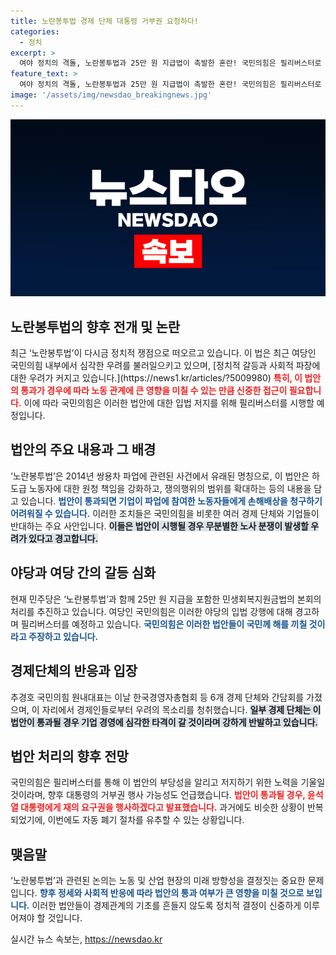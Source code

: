 ```yaml
---
title: 노란봉투법 경제 단체 대통령 거부권 요청하다!
categories:
  - 정치
excerpt: >
  여야 정치의 격돌, 노란봉투법과 25만 원 지급법이 촉발한 혼란! 국민의힘은 필리버스터로 저지할 계획이며, 반대 목소리가 고조되고 있는 가운데, 경제계의 우려와 민생지원이 맞물려 긴장감이 고조되고 있다. 클릭할 이유가 충분하다!
feature_text: >
  여야 정치의 격돌, 노란봉투법과 25만 원 지급법이 촉발한 혼란! 국민의힘은 필리버스터로 저지할 계획이며, 반대 목소리가 고조되고 있는 가운데, 경제계의 우려와 민생지원이 맞물려 긴장감이 고조되고 있다. 클릭할 이유가 충분하다!
image: '/assets/img/newsdao_breakingnews.jpg'
---
```


<p><img src="/assets/img/newsdao_breakingnews.jpg" alt="pcversion 속보" /></p>

<h2 data-ke-size="size26">노란봉투법의 향후 전개 및 논란</h2>

<p data-ke-size="size16">최근 ‘노란봉투법’이 다시금 정치적 쟁점으로 떠오르고 있습니다. 이 법은 최근 여당인 국민의힘 내부에서 심각한 우려를 불러일으키고 있으며, [정치적 갈등과 사회적 파장에 대한 우려가 커지고 있습니다.](https://news1.kr/articles/?5009980) <b><span style="color: #ee2323;">특히, 이 법안의 통과가 경우에 따라 노동 관계에 큰 영향을 미칠 수 있는 만큼 신중한 접근이 필요합니다.</span></b> 이에 따라 국민의힘은 이러한 법안에 대한 입법 저지를 위해 필리버스터를 시행할 예정입니다. </p>

<p data-ke-size="size16"></p>

<h2 data-ke-size="size26">법안의 주요 내용과 그 배경</h2>

<p data-ke-size="size16">‘노란봉투법’은 2014년 쌍용차 파업에 관련된 사건에서 유래된 명칭으로, 이 법안은 하도급 노동자에 대한 원청 책임을 강화하고, 쟁의행위의 범위를 확대하는 등의 내용을 담고 있습니다. <b><span style="color: #1a5490;">법안이 통과되면 기업이 파업에 참여한 노동자들에게 손해배상을 청구하기 어려워질 수 있습니다.</span></b> 이러한 조치들은 국민의힘을 비롯한 여러 경제 단체와 기업들이 반대하는 주요 사안입니다. <b><span style="background-color: #21538527;">이들은 법안이 시행될 경우 무분별한 노사 분쟁이 발생할 우려가 있다고 경고합니다.</span></b> </p>

<p data-ke-size="size16"></p>

<h2 data-ke-size="size26">야당과 여당 간의 갈등 심화</h2>

<p data-ke-size="size16">현재 민주당은 ‘노란봉투법’과 함께 25만 원 지급을 포함한 민생회복지원금법의 본회의 처리를 추진하고 있습니다. 여당인 국민의힘은 이러한 야당의 입법 강행에 대해 경고하며 필리버스터를 예정하고 있습니다. <b><span style="color: #1a5490;">국민의힘은 이러한 법안들이 국민께 해를 끼칠 것이라고 주장하고 있습니다.</span></b> </p>

<p data-ke-size="size16"></p>

<h2 data-ke-size="size26">경제단체의 반응과 입장</h2>

<p data-ke-size="size16">추경호 국민의힘 원내대표는 이날 한국경영자총협회 등 6개 경제 단체와 간담회를 가졌으며, 이 자리에서 경제인들로부터 우려의 목소리를 청취했습니다. <b><span style="background-color: #21538527;">일부 경제 단체는 이 법안이 통과될 경우 기업 경영에 심각한 타격이 갈 것이라며 강하게 반발하고 있습니다.</span></b> </p>

<p data-ke-size="size16"></p>

<h2 data-ke-size="size26">법안 처리의 향후 전망</h2>

<p data-ke-size="size16">국민의힘은 필리버스터를 통해 이 법안의 부당성을 알리고 저지하기 위한 노력을 기울일 것이라며, 향후 대통령의 거부권 행사 가능성도 언급했습니다. <b><span style="color: #ee2323;">법안이 통과될 경우, 윤석열 대통령에게 재의 요구권을 행사하겠다고 발표했습니다.</span></b> 과거에도 비슷한 상황이 반복되었기에, 이번에도 자동 폐기 절차를 유추할 수 있는 상황입니다. </p>

<p data-ke-size="size16"></p>

<h2 data-ke-size="size26">맺음말</h2>

<p data-ke-size="size16">‘노란봉투법’과 관련된 논의는 노동 및 산업 현장의 미래 방향성을 결정짓는 중요한 문제입니다. <b><span style="color: #1a5490;">향후 정세와 사회적 반응에 따라 법안의 통과 여부가 큰 영향을 미칠 것으로 보입니다.</span></b> 이러한 법안들이 경제관계의 기초를 흔들지 않도록 정치적 결정이 신중하게 이루어져야 할 것입니다. </p>

<p data-ke-size="size16"></p>
실시간 뉴스 속보는, <a href="https://newsdao.kr" rel="dofollow">https://newsdao.kr</a>


